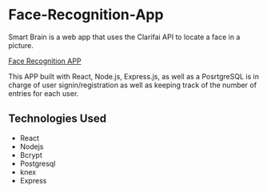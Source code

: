 # Face-Recognition-App

Smart Brain is a web app that uses the Clarifai API to locate a face in a picture. 

[Face Recognition APP](https://image-face-recognition-front.herokuapp.com/)

This APP built with React, Node.js, Express.js, as well as a PosrtgreSQL is in charge of user signin/registration as well as keeping track of the number of entries for each user.


## Technologies Used

- React
- Nodejs
- Bcrypt
- Postgresql
- knex
- Express
